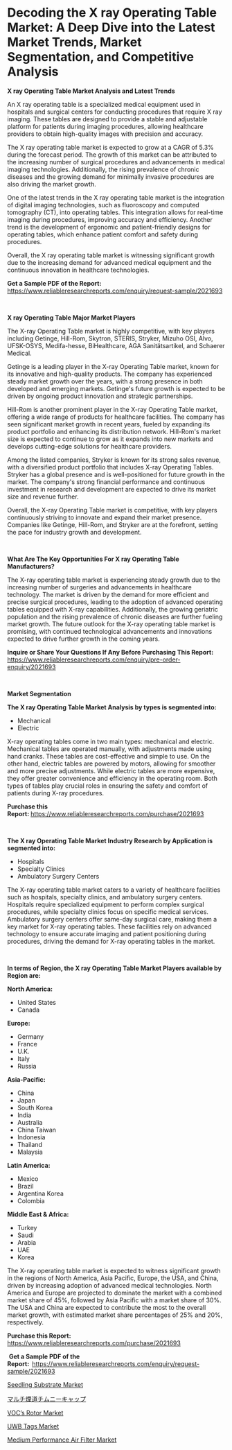 <p><h1>Decoding the X ray Operating Table Market: A Deep Dive into the Latest Market Trends, Market Segmentation, and Competitive Analysis</h1></p><p><strong>X ray Operating Table Market Analysis and Latest Trends</strong></p>
<p><p>An X ray operating table is a specialized medical equipment used in hospitals and surgical centers for conducting procedures that require X ray imaging. These tables are designed to provide a stable and adjustable platform for patients during imaging procedures, allowing healthcare providers to obtain high-quality images with precision and accuracy.</p><p>The X ray operating table market is expected to grow at a CAGR of 5.3% during the forecast period. The growth of this market can be attributed to the increasing number of surgical procedures and advancements in medical imaging technologies. Additionally, the rising prevalence of chronic diseases and the growing demand for minimally invasive procedures are also driving the market growth.</p><p>One of the latest trends in the X ray operating table market is the integration of digital imaging technologies, such as fluoroscopy and computed tomography (CT), into operating tables. This integration allows for real-time imaging during procedures, improving accuracy and efficiency. Another trend is the development of ergonomic and patient-friendly designs for operating tables, which enhance patient comfort and safety during procedures.</p><p>Overall, the X ray operating table market is witnessing significant growth due to the increasing demand for advanced medical equipment and the continuous innovation in healthcare technologies.</p></p>
<p><strong>Get a Sample PDF of the Report:&nbsp;</strong> <a href="https://www.reliableresearchreports.com/enquiry/request-sample/2021693">https://www.reliableresearchreports.com/enquiry/request-sample/2021693</a></p>
<p>&nbsp;</p>
<p><strong>X ray Operating Table Major Market Players</strong></p>
<p><p>The X-ray Operating Table market is highly competitive, with key players including Getinge, Hill-Rom, Skytron, STERIS, Stryker, Mizuho OSI, Alvo, UFSK-OSYS, Medifa-hesse, BiHealthcare, AGA Sanitätsartikel, and Schaerer Medical.</p><p>Getinge is a leading player in the X-ray Operating Table market, known for its innovative and high-quality products. The company has experienced steady market growth over the years, with a strong presence in both developed and emerging markets. Getinge's future growth is expected to be driven by ongoing product innovation and strategic partnerships.</p><p>Hill-Rom is another prominent player in the X-ray Operating Table market, offering a wide range of products for healthcare facilities. The company has seen significant market growth in recent years, fueled by expanding its product portfolio and enhancing its distribution network. Hill-Rom's market size is expected to continue to grow as it expands into new markets and develops cutting-edge solutions for healthcare providers.</p><p>Among the listed companies, Stryker is known for its strong sales revenue, with a diversified product portfolio that includes X-ray Operating Tables. Stryker has a global presence and is well-positioned for future growth in the market. The company's strong financial performance and continuous investment in research and development are expected to drive its market size and revenue further.</p><p>Overall, the X-ray Operating Table market is competitive, with key players continuously striving to innovate and expand their market presence. Companies like Getinge, Hill-Rom, and Stryker are at the forefront, setting the pace for industry growth and development.</p></p>
<p>&nbsp;</p>
<p><strong>What Are The Key Opportunities For X ray Operating Table Manufacturers?</strong></p>
<p><p>The X-ray operating table market is experiencing steady growth due to the increasing number of surgeries and advancements in healthcare technology. The market is driven by the demand for more efficient and precise surgical procedures, leading to the adoption of advanced operating tables equipped with X-ray capabilities. Additionally, the growing geriatric population and the rising prevalence of chronic diseases are further fueling market growth. The future outlook for the X-ray operating table market is promising, with continued technological advancements and innovations expected to drive further growth in the coming years.</p></p>
<p><strong>Inquire or Share Your Questions If Any Before Purchasing This Report:</strong> <a href="https://www.reliableresearchreports.com/enquiry/pre-order-enquiry/2021693">https://www.reliableresearchreports.com/enquiry/pre-order-enquiry/2021693</a></p>
<p>&nbsp;</p>
<p><strong>Market Segmentation</strong></p>
<p><strong>The X ray Operating Table Market Analysis by types is segmented into:</strong></p>
<p><ul><li>Mechanical</li><li>Electric</li></ul></p>
<p><p>X-ray operating tables come in two main types: mechanical and electric. Mechanical tables are operated manually, with adjustments made using hand cranks. These tables are cost-effective and simple to use. On the other hand, electric tables are powered by motors, allowing for smoother and more precise adjustments. While electric tables are more expensive, they offer greater convenience and efficiency in the operating room. Both types of tables play crucial roles in ensuring the safety and comfort of patients during X-ray procedures.</p></p>
<p><strong>Purchase this Report:&nbsp;</strong><a href="https://www.reliableresearchreports.com/purchase/2021693">https://www.reliableresearchreports.com/purchase/2021693</a></p>
<p>&nbsp;</p>
<p><strong>The X ray Operating Table Market Industry Research by Application is segmented into:</strong></p>
<p><ul><li>Hospitals</li><li>Specialty Clinics</li><li>Ambulatory Surgery Centers</li></ul></p>
<p><p>The X-ray operating table market caters to a variety of healthcare facilities such as hospitals, specialty clinics, and ambulatory surgery centers. Hospitals require specialized equipment to perform complex surgical procedures, while specialty clinics focus on specific medical services. Ambulatory surgery centers offer same-day surgical care, making them a key market for X-ray operating tables. These facilities rely on advanced technology to ensure accurate imaging and patient positioning during procedures, driving the demand for X-ray operating tables in the market.</p></p>
<p>&nbsp;</p>
<p><strong>In terms of Region, the X ray Operating Table Market Players available by Region are:</strong></p>
<p>
    <p> <strong> North America: </strong>
        <ul>
            <li>United States</li>
            <li>Canada</li>
        </ul>
        </p> 
    <p> <strong> Europe: </strong>
        <ul>
            <li>Germany</li>
            <li>France</li>
            <li>U.K.</li>
            <li>Italy</li>
            <li>Russia</li>
        </ul>
        </p> 
    <p> <strong> Asia-Pacific: </strong>
        <ul>
            <li>China</li>
            <li>Japan</li>
            <li>South Korea</li>
            <li>India</li>
            <li>Australia</li>
            <li>China Taiwan</li>
            <li>Indonesia</li>
            <li>Thailand</li>
            <li>Malaysia</li>
        </ul>
        </p> 
    <p> <strong> Latin America: </strong>
        <ul>
            <li>Mexico</li>
            <li>Brazil</li>
            <li>Argentina Korea</li>
            <li>Colombia</li>
        </ul>
        </p> 
    <p> <strong> Middle East & Africa: </strong>
        <ul>
            <li>Turkey</li>
            <li>Saudi</li>
            <li>Arabia</li>
            <li>UAE</li>
            <li>Korea</li>
        </ul>
    </p>
    </p>
<p><p>The X-ray operating table market is expected to witness significant growth in the regions of North America, Asia Pacific, Europe, the USA, and China, driven by increasing adoption of advanced medical technologies. North America and Europe are projected to dominate the market with a combined market share of 45%, followed by Asia Pacific with a market share of 30%. The USA and China are expected to contribute the most to the overall market growth, with estimated market share percentages of 25% and 20%, respectively.</p></p>
<p><strong>Purchase this Report: </strong><a href="https://www.reliableresearchreports.com/purchase/2021693">https://www.reliableresearchreports.com/purchase/2021693</a></p>
<p>&nbsp;<strong>Get a Sample PDF of the Report:&nbsp;&nbsp;</strong><a href="https://www.reliableresearchreports.com/enquiry/request-sample/2021693">https://www.reliableresearchreports.com/enquiry/request-sample/2021693</a></p>
<p><strong></strong></p>
<p><p><a href="https://view.publitas.com/reportprime-1/seedling-substrate-market-size-share-trends-analysis-report-by-material-by-type-by-end-user-by-region-and-segment-forecasts-2024-2031/">Seedling Substrate Market</a></p><p><a href="https://github.com/mohamedbakry57/Market-Research-Report-List-2/blob/main/3396431186367.md">マルチ煙道チムニーキャップ</a></p><p><a href="https://glittery-fuchsia-86a.notion.site/VOC-s-Rotor-Market-Research-Report-Forecasted-for-Period-from-2024-2031-by-Market-Type-Market-Ap-b936fb3d92fc43d49a918278c5f2a28c">VOC’s Rotor Market</a></p><p><a href="https://view.publitas.com/reportprime-1/uwb-tags-market-centers-on-aspects-such-as-market-growth-market-share-market-opportunity-and-projected-forecasts-spanning-from-2024-to-2031/">UWB Tags Market</a></p><p><a href="https://acidic-farm-354.notion.site/Decoding-the-Medium-Performance-Air-Filter-Market-A-Deep-Dive-into-the-Latest-Market-Trends-Market-e9abe877dcc449e4a485be5eae2bdb46">Medium Performance Air Filter Market</a></p></p>